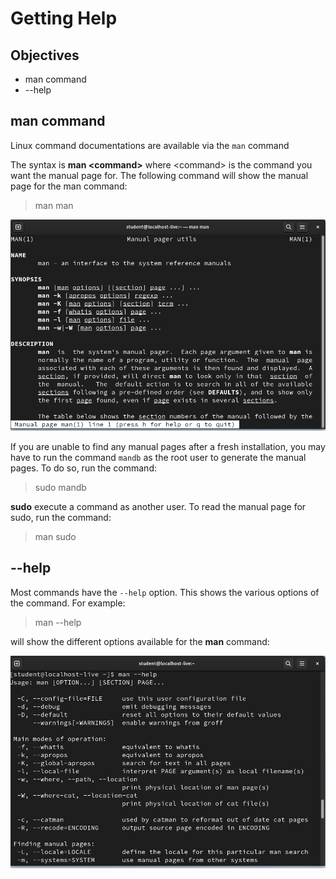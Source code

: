 # Getting Help

## Objectives

- man command
- --help

## man command

Linux command documentations are available via the `man` command

The syntax is **man \<command>** where \<command> is the command you want the manual page for.  The following command will show the manual page for the man command:

> man man

![Output of man man](./img/Getting_Help_01.png)

If you are unable to find any manual pages after a fresh installation, you may have to run the command `mandb` as the root user to generate the manual pages.  To do so, run the command:

> sudo mandb

**sudo** execute a command as another user. To read the manual page for sudo, run the command:

> man sudo

## --help

Most commands have the `--help` option. This shows the various options of the command. For example:

> man --help

will show the different options available for the **man** command:

![Output of man --help](./img/Getting_Help_02.png)